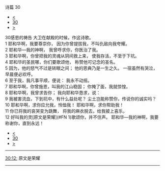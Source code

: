 ﻿





 诗篇 30




* [<](bible/PSA029.md)
* [30](bible/PSA.md)
* [>](bible/PSA031.md)



 
30感恩的祷告 大卫在献殿的时候，作这诗歌。  
1 耶和华啊，我要尊崇你， 因为你曾提拔我，不叫仇敌向我夸耀。  
2 耶和华—我的神啊， 我曾呼求你，你医治了我。  
3 耶和华啊，你曾把我的灵魂从阴间救上来， 使我存活，不至于下坑。     
4 耶和华的圣民哪，你们要歌颂他， 称赞他可记念的圣名。  
5 因为，他的怒气不过是转眼之间； 他的恩典乃是一生之久。 一宿虽然有哭泣， 早晨便必欢呼。  
6 至于我，我凡事平顺，便说： 我永不动摇。  
7 耶和华啊，你曾施恩，叫我的江山稳固； 你掩了面，我就惊惶。     
8 耶和华啊，我曾求告你； 我向耶和华恳求，说：  
9 我被害流血，下到坑中，有什么益处呢？ 尘土岂能称赞你，传说你的诚实吗？  
10 耶和华啊，求你应允我，怜恤我！ 耶和华啊，求你帮助我！     
11 你已将我的哀哭变为跳舞， 将我的麻衣脱去，给我披上喜乐，  
12 好叫我的灵[原文是荣耀](#FN
1)歌颂你，并不住声。 耶和华—我的神啊，我要称谢你，直到永远！ 
* [<](bible/PSA029.md)
* [30](bible/PSA.md)
* [>](bible/PSA031.md)





---


[30:12:](#V12)
原文是荣耀




---










